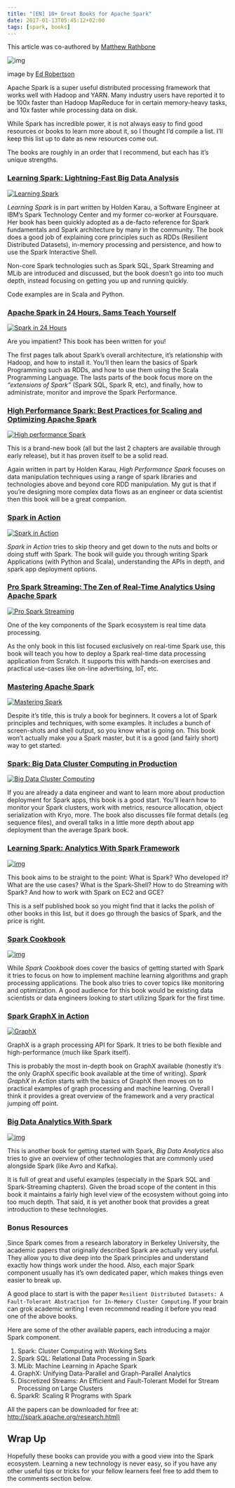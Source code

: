 ```yaml
---
title: "[EN] 10+ Great Books for Apache Spark"
date: 2017-01-13T05:45:12+02:00
tags: [spark, books]
---
```

This article was co-authored by [Matthew Rathbone](https://blog.matthewrathbone.com/)

![img](https://d33wubrfki0l68.cloudfront.net/8177dc9c6ec5935b75460f41e29cecfebe9a5c20/2662a/img/blog/books.jpg)

image by [Ed Robertson](https://unsplash.com/photos/eeSdJfLfx1A)

Apache Spark is a super useful distributed processing framework that works well with Hadoop and YARN. Many industry users have reported it to be 100x faster than Hadoop MapReduce for in certain memory-heavy tasks, and 10x faster while processing data on disk.

While Spark has incredible power, it is not always easy to find good resources or books to learn more about it, so I thought I’d compile a list. I’ll keep this list up to date as new resources come out.

The books are roughly in an order that I recommend, but each has it’s unique strengths.

### [Learning Spark: Lightning-Fast Big Data Analysis](http://amzn.to/2jg01l7)

[![Learning Spark](https://d33wubrfki0l68.cloudfront.net/23703feb00b86493a170c50e13de80988a9dc990/095a6/img/blog/spark-books/1.png)](http://amzn.to/2jg01l7)

*Learning Spark* is in part written by Holden Karau, a Software Engineer at IBM’s Spark Technology Center and my former co-worker at Foursquare. Her book has been quickly adopted as a de-facto reference for Spark fundamentals and Spark architecture by many in the community. The book does a good job of explaining core principles such as RDDs (Resilient Distributed Datasets), in-memory processing and persistence, and how to use the Spark Interactive Shell.

Non-core Spark technologies such as Spark SQL, Spark Streaming and MLib are introduced and discussed, but the book doesn’t go into too much depth, instead focusing on getting you up and running quickly.

Code examples are in Scala and Python.

### [Apache Spark in 24 Hours, Sams Teach Yourself](http://amzn.to/2jFtRfm)

[![Spark in 24 Hours](https://d33wubrfki0l68.cloudfront.net/3a8e1bb340a0f14895a8fbdbad7661af26f865d6/6f247/img/blog/spark-books/2.png)](http://amzn.to/2jFtRfm)

Are you impatient? This book has been written for you!

The first pages talk about Spark’s overall architecture, it’s relationship with Hadoop, and how to install it. You’ll then learn the basics of Spark Programming such as RDDs, and how to use them using the Scala Programming Language. The lasts parts of the book focus more on the *“extensions of Spark”* (Spark SQL, Spark R, etc), and finally, how to administrate, monitor and improve the Spark Performance.

### [High Performance Spark: Best Practices for Scaling and Optimizing Apache Spark](http://amzn.to/2ioCfPs)

[![High performance Spark](https://d33wubrfki0l68.cloudfront.net/3940247c12bffd3b66b4fec9b8ba7c196a053546/a3aba/img/blog/spark-books/3.png)](http://amzn.to/2ioCfPs)

This is a brand-new book (all but the last 2 chapters are available through early release), but it has proven itself to be a solid read.

Again written in part by Holden Karau, *High Performance Spark* focuses on data manipulation techniques using a range of spark libraries and technologies above and beyond core RDD manipulation. My gut is that if you’re designing more complex data flows as an engineer or data scientist then this book will be a great companion.

### [Spark in Action](http://amzn.to/2itnHkL)

[![Spark in Action](https://d33wubrfki0l68.cloudfront.net/050e4250615c38d2f5ad2418ce0c723ee1c94b8c/134af/img/blog/spark-books/spark-action.jpg)](http://amzn.to/2itnHkL)

*Spark in Action* tries to skip theory and get down to the nuts and bolts or doing stuff with Spark. The book will guide you through writing Spark Applications (with Python and Scala), understanding the APIs in depth, and spark app deployment options.

### [Pro Spark Streaming: The Zen of Real-Time Analytics Using Apache Spark](http://amzn.to/2jfQeve)

[![Pro Spark Streaming](https://d33wubrfki0l68.cloudfront.net/54f899abbac024b7a820916f31560ae099638eeb/ae702/img/blog/spark-books/5.png)](http://amzn.to/2jfQeve)

One of the key components of the Spark ecosystem is real time data processing.

As the only book in this list focused exclusively on real-time Spark use, this book will teach you how to deploy a Spark real-time data processing application from Scratch. It supports this with hands-on exercises and practical use-cases like on-line advertising, IoT, etc.

### [Mastering Apache Spark](http://amzn.to/2jFpqRZ)

[![Mastering Spark](https://d33wubrfki0l68.cloudfront.net/b744269809ef0d7b092dd81f5ef8dc390ce2052d/e150a/img/blog/spark-books/6.png)](http://amzn.to/2jFpqRZ)

Despite it’s title, this is truly a book for beginners. It covers a lot of Spark principles and techniques, with some examples. It includes a bunch of screen-shots and shell output, so you know what is going on. This book won’t actually make you a Spark master, but it is a good (and fairly short) way to get started.

### [Spark: Big Data Cluster Computing in Production](http://amzn.to/2ioQTGc)

[![Big Data Cluster Computing](https://d33wubrfki0l68.cloudfront.net/05e25edf58a4baf6341855f53532c388558779a7/9f646/img/blog/spark-books/7.png)](http://amzn.to/2ioQTGc)

If you are already a data engineer and want to learn more about production deployment for Spark apps, this book is a good start. You’ll learn how to monitor your Spark clusters, work with metrics, resource allocation, object serialization with Kryo, more. The book also discusses file format details (eg sequence files), and overall talks in a little more depth about app deployment than the average Spark book.

### [Learning Spark: Analytics With Spark Framework](http://amzn.to/2ioJ8jJ)

[![img](https://d33wubrfki0l68.cloudfront.net/e00ecdf2133c241d1672449a8f0a08741c627e58/05801/img/blog/spark-books/8.png)](http://amzn.to/2ioJ8jJ)

This book aims to be straight to the point: What is Spark? Who developed it? What are the use cases? What is the Spark-Shell? How to do Streaming with Spark? And how to work with Spark on EC2 and GCE?

This is a self published book so you might find that it lacks the polish of other books in this list, but it does go through the basics of Spark, and the price is right.

### [Spark Cookbook](http://amzn.to/2ilvBy5)

[![img](https://d33wubrfki0l68.cloudfront.net/5755f2fb0bceaa9681544ce3e27b14912fc483fb/d8b64/img/blog/spark-books/9.png)](http://amzn.to/2ilvBy5)

While *Spark Cookbook* does cover the basics of getting started with Spark it tries to focus on how to implement machine learning algorithms and graph processing applications. The book also tries to cover topics like monitoring and optimization. A good audience for this book would be existing data scientists or data engineers looking to start utilizing Spark for the first time.

### [Spark GraphX in Action](http://amzn.to/2ioEKRQ)

[![GraphX](https://d33wubrfki0l68.cloudfront.net/4d32452fe6c3dcea303d6bc365f12a5753c31c57/3eed0/img/blog/spark-books/10.png)](http://amzn.to/2ioEKRQ)

GraphX is a graph processing API for Spark. It tries to be both flexible and high-performance (much like Spark itself).

This is probably the most in-depth book on GraphX available (honestly it’s the only GraphX specific book available at the time of writing). *Spark GraphX in Action* starts with the basics of GraphX then moves on to practical examples of graph processing and machine learning. Overall I think it provides a great overview of the framework and a very practical jumping off point.

### [Big Data Analytics With Spark](http://amzn.to/2ioXyQL)

[![img](https://d33wubrfki0l68.cloudfront.net/856f066943722a38bbb9cd9f723a627878ac47aa/2d32c/img/blog/spark-books/11.png)](http://amzn.to/2ioXyQL)

This is another book for getting started with Spark, *Big Data Analytics* also tries to give an overview of other technologies that are commonly used alongside Spark (like Avro and Kafka).

It is full of great and useful examples (especially in the Spark SQL and Spark-Streaming chapters). Given the broad scope of the content in this book it maintains a fairly high level view of the ecosystem without going into too much depth. That said, it is yet another book that provides a great introduction to these technologies.

### Bonus Resources

Since Spark comes from a research laboratory in Berkeley University, the academic papers that originally described Spark are actually very useful. They allow you to dive deep into the Spark principles and understand exactly how things work under the hood. Also, each major Spark component usually has it’s own dedicated paper, which makes things even easier to break up.

A good place to start is with the paper `Resilient Distributed Datasets: A Fault-Tolerant Abstraction for In-Memory Cluster Computing`. If your brain can grok academic writing I even recommend reading it before you read one of the above books.

Here are some of the other available papers, each introducing a major Spark component.

1. Spark: Cluster Computing with Working Sets
2. Spark SQL: Relational Data Processing in Spark
3. MLib: Machine Learning in Apache Spark
4. GraphX: Unifying Data-Parallel and Graph-Parallel Analytics
5. Discretized Streams: An Efficient and Fault-Tolerant Model for Stream Processing on Large Clusters
6. SparkR: Scaling R Programs with Spark

All the papers can be downloaded for free at: [http://spark.apache.org/research.html)](http://spark.apache.org/research.html)

## Wrap Up

Hopefully these books can provide you with a good view into the Spark ecosystem. Learning a new technology is never easy, so if you have any other useful tips or tricks for your fellow learners feel free to add them to the comments section below.
